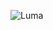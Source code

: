 ![Luma](https://github.com/TheSkyLabTeam/LumaWeb/assets/104159688/6afad8a3-ead7-4baa-860b-fab0d480b671)
